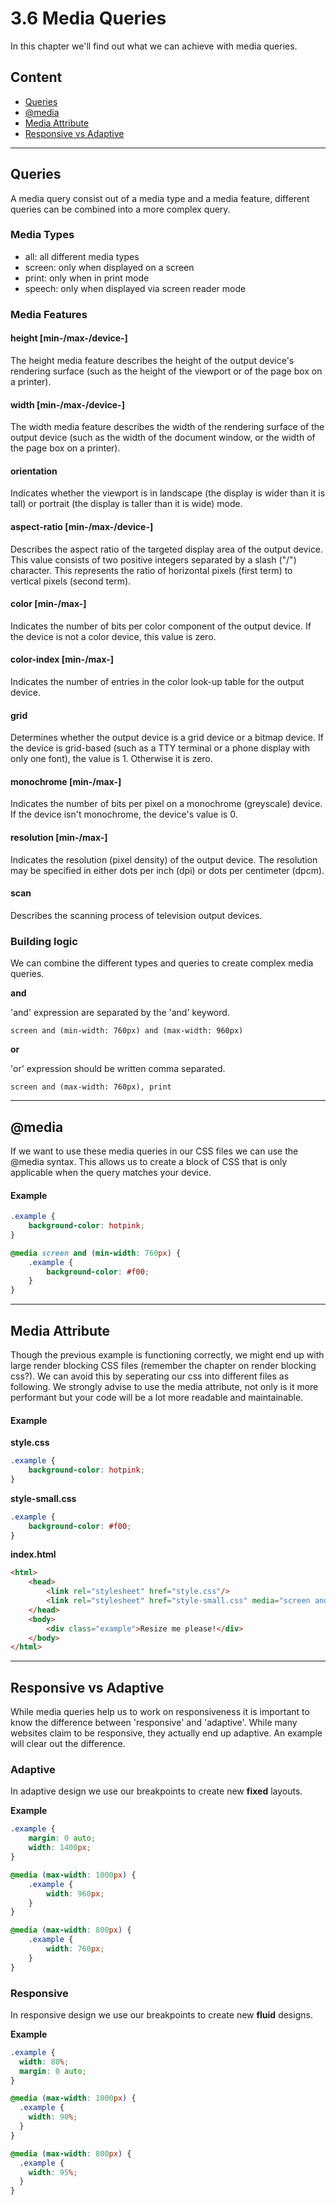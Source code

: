 # 3.6 Media Queries

In this chapter we'll find out what we can achieve with media queries.

## Content

- [Queries](4.1-media-queries.md#queries)
- [@media](4.1-media-queries.md#media)
- [Media Attribute](4.1-media-queries.md#media-attribute)
- [Responsive vs Adaptive](4.1-media-queries.md#responsive-vs-adaptive)

---

## Queries

A media query consist out of a media type and a media feature, different queries can be combined into a more complex query.

### Media Types

- all: all different media types
- screen: only when displayed on a screen
- print: only when in print mode
- speech: only when displayed via screen reader mode

### Media Features

#### height [min-/max-/device-]

The height media feature describes the height of the output device's rendering surface (such as the height of the
viewport or of the page box on a printer).

#### width [min-/max-/device-]

The width media feature describes the width of the rendering surface of the output device (such as the width of the
document window, or the width of the page box on a printer).

#### orientation

Indicates whether the viewport is in landscape (the display is wider than it is tall) or portrait (the display is taller
than it is wide) mode.

#### aspect-ratio [min-/max-/device-]

Describes the aspect ratio of the targeted display area of the output device. This value consists of two positive
integers separated by a slash ("/") character. This represents the ratio of horizontal pixels (first term) to vertical
pixels (second term).

#### color [min-/max-]

Indicates the number of bits per color component of the output device. If the device is not a color device, this value
is zero.

#### color-index [min-/max-]

Indicates the number of entries in the color look-up table for the output device.

#### grid

Determines whether the output device is a grid device or a bitmap device. If the device is grid-based (such as a TTY
terminal or a phone display with only one font), the value is 1. Otherwise it is zero.

#### monochrome [min-/max-]

Indicates the number of bits per pixel on a monochrome (greyscale) device. If the device isn't monochrome, the device's
value is 0.

#### resolution [min-/max-]

Indicates the resolution (pixel density) of the output device. The resolution may be specified in either dots per inch
(dpi) or dots per centimeter (dpcm).

#### scan

Describes the scanning process of television output devices.


### Building logic

We can combine the different types and queries to create complex media queries.

**and**

'and' expression are separated by the 'and' keyword.

```text
screen and (min-width: 760px) and (max-width: 960px)
```

**or**

'or' expression should be written comma separated.

```text
screen and (max-width: 760px), print
```

---

## @media

If we want to use these media queries in our CSS files we can use the @media syntax. This allows us to create a block of
CSS that is only applicable when the query matches your device.

#### Example

```css
.example {
    background-color: hotpink;
}

@media screen and (min-width: 760px) {
    .example {
        background-color: #f00;
    }
}
```

---

## Media Attribute

Though the previous example is functioning correctly, we might end up with large render blocking CSS files (remember the
chapter on render blocking css?). We can avoid this by seperating our css into different files as following. We strongly
advise to use the media attribute, not only is it more performant but your code will be a lot more readable and maintainable.

#### Example

**style.css**

```css
.example {
    background-color: hotpink;
}
```

**style-small.css**

```css
.example {
    background-color: #f00;
}
```

**index.html**

```html
<html>
    <head>
        <link rel="stylesheet" href="style.css"/>
        <link rel="stylesheet" href="style-small.css" media="screen and (max-width: 760px)"/>
    </head>
    <body>
        <div class="example">Resize me please!</div>
    </body>
</html>
```

---

## Responsive vs Adaptive

While media queries help us to work on responsiveness it is important to know the difference between 'responsive' and 'adaptive'. While many websites claim to be responsive, they actually end up adaptive. An example will clear out the difference.

### Adaptive

In adaptive design we use our breakpoints to create new **fixed** layouts.

**Example**

```css
.example {
    margin: 0 auto;
    width: 1400px;
}

@media (max-width: 1000px) {
    .example {
        width: 960px;
    }
}

@media (max-width: 800px) {
    .example {
        width: 760px;
    }
}
```

### Responsive

In responsive design we use our breakpoints to create new **fluid** designs.

**Example**

```css
.example {
  width: 80%;
  margin: 0 auto;
}

@media (max-width: 1000px) {
  .example {
    width: 90%;
  }
}

@media (max-width: 800px) {
  .example {
    width: 95%;
  }
}
```

